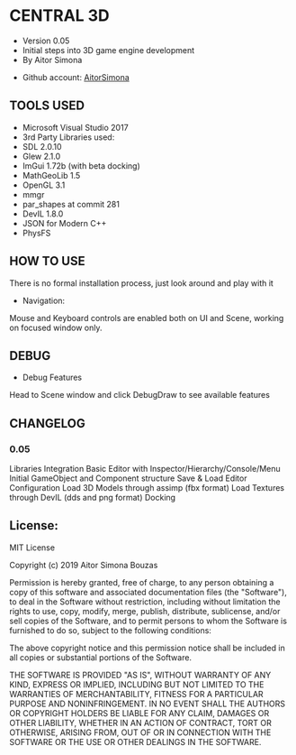 # CENTRAL 3D
- Version 0.05
- Initial steps into 3D game engine development
- By Aitor Simona 
* Github account: [AitorSimona](https://github.com/AitorSimona)


## TOOLS USED

- Microsoft Visual Studio 2017
- 3rd Party Libraries used:
- SDL 2.0.10
- Glew 2.1.0
- ImGui 1.72b (with beta docking)
- MathGeoLib 1.5
- OpenGL 3.1
- mmgr
- par_shapes at commit 281 
- DevIL 1.8.0
- JSON for Modern C++
- PhysFS 


## HOW TO USE

There is no formal installation process, just look around and play with it

- Navigation:

Mouse and Keyboard controls are enabled both on UI and Scene, working on focused window only.


## DEBUG

- Debug Features

Head to Scene window and click DebugDraw to see available features


## CHANGELOG

### 0.05

Libraries Integration
Basic Editor with Inspector/Hierarchy/Console/Menu
Initial GameObject and Component structure
Save & Load Editor Configuration
Load 3D Models through assimp (fbx format)
Load Textures through DevIL (dds and png format)
Docking


## License:

MIT License

Copyright (c) 2019 Aitor Simona Bouzas

Permission is hereby granted, free of charge, to any person obtaining a copy
of this software and associated documentation files (the "Software"), to deal
in the Software without restriction, including without limitation the rights
to use, copy, modify, merge, publish, distribute, sublicense, and/or sell
copies of the Software, and to permit persons to whom the Software is
furnished to do so, subject to the following conditions:

The above copyright notice and this permission notice shall be included in all
copies or substantial portions of the Software.

THE SOFTWARE IS PROVIDED "AS IS", WITHOUT WARRANTY OF ANY KIND, EXPRESS OR
IMPLIED, INCLUDING BUT NOT LIMITED TO THE WARRANTIES OF MERCHANTABILITY,
FITNESS FOR A PARTICULAR PURPOSE AND NONINFRINGEMENT. IN NO EVENT SHALL THE
AUTHORS OR COPYRIGHT HOLDERS BE LIABLE FOR ANY CLAIM, DAMAGES OR OTHER
LIABILITY, WHETHER IN AN ACTION OF CONTRACT, TORT OR OTHERWISE, ARISING FROM,
OUT OF OR IN CONNECTION WITH THE SOFTWARE OR THE USE OR OTHER DEALINGS IN THE
SOFTWARE.


